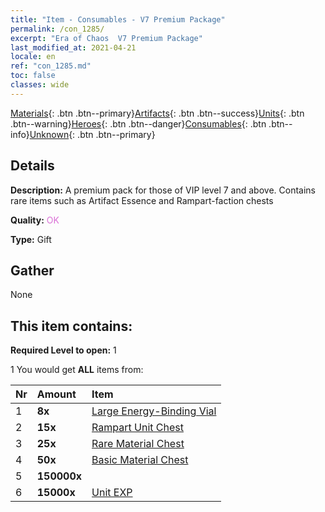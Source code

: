 ```yaml
---
title: "Item - Consumables - V7 Premium Package"
permalink: /con_1285/
excerpt: "Era of Chaos  V7 Premium Package"
last_modified_at: 2021-04-21
locale: en
ref: "con_1285.md"
toc: false
classes: wide
---
```

 [Materials](/Items/){: .btn .btn--primary}[Artifacts](/Items/Artifacts/){: .btn .btn--success}[Units](/Items/Units/){: .btn .btn--warning}[Heroes](/Items/Heroes/){: .btn .btn--danger}[Consumables](/Items/Consumables/){: .btn .btn--info}[Unknown](/Items/Unknown/){: .btn .btn--primary}

## Details
 **Description:** A premium pack for those of VIP level 7 and above. Contains rare items such as Artifact Essence and Rampart-faction chests

 **Quality:** <span style="color: #DA70D6">OK</span>

 **Type:** Gift

## Gather

  None

## This item contains:

 **Required Level to open:** 1

 1 You would get **ALL** items  from:

  | Nr | Amount |     Item    |
  |:---|:-------|:------------|
  | 1 |  **8x** | [Large Energy-Binding Vial](/Items/con_726/) |  | 
  | 2 |  **15x** | [Rampart Unit Chest](/Items/con_1270/) |  | 
  | 3 |  **25x** | [Rare Material Chest](/Items/con_757/) |  | 
  | 4 |  **50x** | [Basic Material Chest](/Items/con_756/) |  | 
  | 5 |  **150000x** | <i class="fas fa-coins"/> |  | 
  | 6 |  **15000x** | [Unit EXP](/Items/con_902/) |  | 
